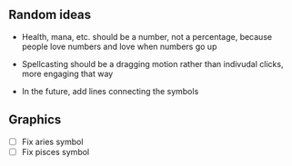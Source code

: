 Random ideas
------------

- Health, mana, etc. should be a number, not a percentage, because
  people love numbers and love when numbers go up

- Spellcasting should be a dragging motion rather than indivudal
  clicks, more engaging that way

- In the future, add lines connecting the symbols

Graphics
--------
- [ ] Fix aries symbol
- [ ] Fix pisces symbol